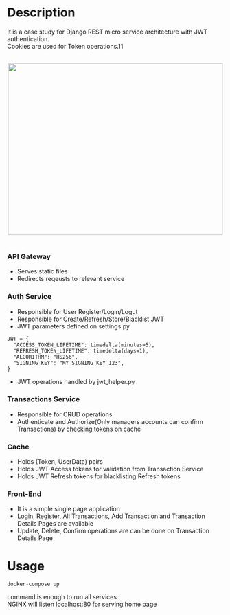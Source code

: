 # Description

It is a case study for Django REST micro service architecture with JWT authentication.<br>
Cookies are used for Token operations.11
<br>
<br>
<div align="center">
  <img src="https://github.com/ercan5535/Django-REST-Project-NGINX-JWT/assets/67562422/3ec9a303-a69f-48a9-94b3-79b6d3b5c4ff" width="500" height="400">
</div>
<br>

### API Gateway
- Serves static files
- Redirects reqeusts to relevant service

### Auth Service
- Responsible for User Register/Login/Logut
- Responsible for Create/Refresh/Store/Blacklist JWT
- JWT parameters defined on settings.py
```
JWT = {
  "ACCESS_TOKEN_LIFETIME": timedelta(minutes=5),
  "REFRESH_TOKEN_LIFETIME": timedelta(days=1),
  "ALGORITHM": "HS256",
  "SIGNING_KEY": "MY_SIGNING_KEY_123",
}
```
- JWT operations handled by jwt_helper.py

### Transactions Service
- Responsible for CRUD operations.
- Authenticate and Authorize(Only managers accounts can confirm Transactions) by checking tokens on cache

### Cache
- Holds (Token, UserData) pairs
- Holds JWT Access tokens for validation from Transaction Service
- Holds JWT Refresh tokens for blacklisting Refresh tokens

### Front-End
- It is a simple single page application
- Login, Register, All Transactions, Add Transaction and Transaction Details Pages are available
- Update, Delete, Confirm operations are can be done on Transaction Details Page

# Usage
```
docker-compose up 
```
command is enough to run all services <br>
NGINX will listen localhost:80 for serving home page
